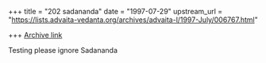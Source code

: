 +++
title = "202 sadananda"
date = "1997-07-29"
upstream_url = "https://lists.advaita-vedanta.org/archives/advaita-l/1997-July/006767.html"

+++
[Archive link](https://lists.advaita-vedanta.org/archives/advaita-l/1997-July/006767.html)

Testing please ignore
Sadananda

